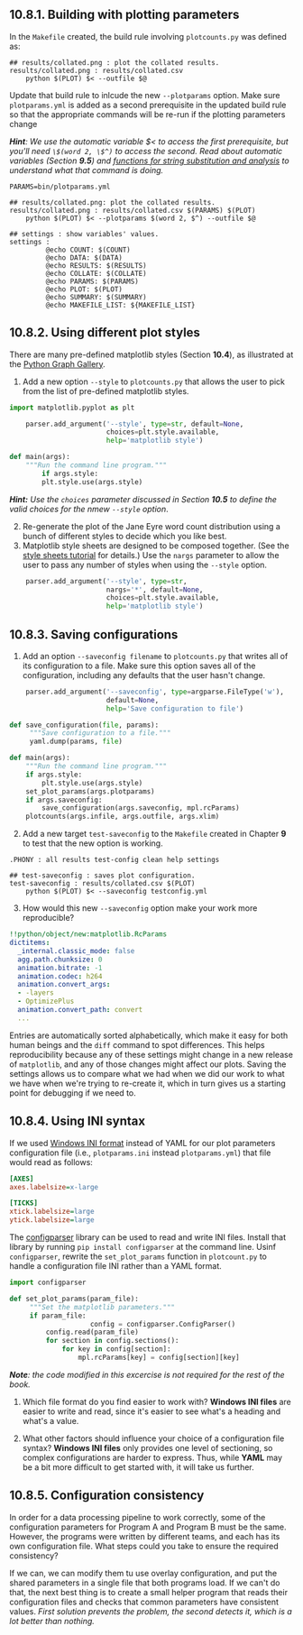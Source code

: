 ## 10.8.1. Building with plotting parameters
In the `Makefile` created, the build rule involving `plotcounts.py` was defined as:
```make
## results/collated.png : plot the collated results.
results/collated.png : results/collated.csv
	python $(PLOT) $< --outfile $@
```

Update that build rule to inlcude the new `--plotparams` option. Make sure `plotparams.yml` is added as a second prerequisite in the updated build rule so that the appropriate commands will be re-run if the plotting parameters change

***Hint**: We use the automatic variable $< to access the first prerequisite, but you'll need  `\$(word 2, \$^)` to access the second. Read about automatic variables (Section **9.5**) and [functions for string substitution and analysis](https://www.gnu.org/software/make/manual/html_node/Text-Functions.html#Text-Functions) to understand what that command is doing.* 

```make
PARAMS=bin/plotparams.yml
```

```make
## results/collated.png: plot the collated results.
results/collated.png : results/collated.csv $(PARAMS) $(PLOT)
	python $(PLOT) $< --plotparams $(word 2, $^) --outfile $@
```

```make
## settings : show variables' values.
settings : 
         @echo COUNT: $(COUNT)
         @echo DATA: $(DATA)
         @echo RESULTS: $(RESULTS)
         @echo COLLATE: $(COLLATE)
         @echo PARAMS: $(PARAMS)
         @echo PLOT: $(PLOT)
         @echo SUMMARY: $(SUMMARY)
         @echo MAKEFILE_LIST: ${MAKEFILE_LIST}
```

## 10.8.2. Using different plot styles
There are many pre-defined matplotlib styles (Section **10.4**), as illustrated at the [Python Graph Gallery](https://www.python-graph-gallery.com/199-matplotlib-style-sheets).
1. Add a new option `--style` to `plotcounts.py` that allows the user to pick from the list of pre-defined matplotlib styles.

```python
import matplotlib.pyplot as plt
```

```python
	parser.add_argument('--style', type=str, default=None,
						choices=plt.style.available,
						help='matplotlib style')
```

```python
def main(args):
    """Run the command line program."""
		if args.style:
    	plt.style.use(args.style)
```

***Hint:** Use the `choices` parameter discussed in Section **10.5** to define the valid choices for the nmew `--style` option*.

2. Re-generate the plot of the Jane Eyre word count distribution using a bunch of different styles to decide which you like best.
3. Matplotlib style sheets are designed to be composed together. (See the [style sheets tutorial](https://matplotlib.org/stable/tutorials/introductory/customizing.html) for details.) Use the `nargs` parameter to allow the user to pass any number of styles when using the `--style` option.

```python
	parser.add_argument('--style', type=str, 
						nargs='*', default=None,
						choices=plt.style.available,
						help='matplotlib style')
```

## 10.8.3. Saving configurations
1. Add an option `--saveconfig filename` to `plotcounts.py` that writes all of its configuration to a file. Make sure this option saves all of the configuration, including any defaults that the user hasn't change.

```python
	parser.add_argument('--saveconfig', type=argparse.FileType('w'),
                        default=None,
                        help='Save configuration to file')
```

```python
def save_configuration(file, params):
     """Save configuration to a file."""
     yaml.dump(params, file)

def main(args):
    """Run the command line program."""
    if args.style:
    	plt.style.use(args.style)
    set_plot_params(args.plotparams)
    if args.saveconfig:
        save_configuration(args.saveconfig, mpl.rcParams)
    plotcounts(args.infile, args.outfile, args.xlim)
```

2. Add a new target `test-saveconfig` to the `Makefile` created in Chapter **9** to test that the new option is working.

```make
.PHONY : all results test-config clean help settings
```

```make
## test-saveconfig : saves plot configuration.
test-saveconfig : results/collated.csv $(PLOT)
	python $(PLOT) $< --saveconfig testconfig.yml
```

3. How would this new `--saveconfig` option make your work more reproducible?

```yaml
!!python/object/new:matplotlib.RcParams
dictitems:
  _internal.classic_mode: false
  agg.path.chunksize: 0
  animation.bitrate: -1
  animation.codec: h264
  animation.convert_args:
  - -layers
  - OptimizePlus
  animation.convert_path: convert
  ...
```

Entries are automatically sorted alphabetically, which make it easy for both human beings and the `diff` command to spot differences. This helps reproducibility because any of these settings might change in a new release of  `matplotlib`, and any of those changes might affect our plots. Saving the settings allows us to compare what we had when we did our work to what we have when we're trying to re-create it, which in turn gives us a starting point for debugging if we need to.

## 10.8.4. Using INI syntax
If we used [Windows INI format]() instead of YAML for our plot parameters configuration file (i.e., `plotparams.ini` instead `plotparams.yml`) that file would read as follows:
```ini
[AXES]
axes.labelsize=x-large

[TICKS]
xtick.labelsize=large
ytick.labelsize=large
```

The [configparser](https://docs.python.org/3/library/configparser.html) library can be used to read and write INI files. Install that library by running `pip install configparser` at the command line.
Usinf `configparser`, rewrite the `set_plot_params` function in `plotcount.py` to handle a configuration file INI rather than a YAML format.

```python
import configparser
```

```python
def set_plot_params(param_file):
     """Set the matplotlib parameters."""
     if param_file:
					config = configparser.ConfigParser()
         config.read(param_file)
         for section in config.sections():
             for key in config[section]:
                 mpl.rcParams[key] = config[section][key]
```

***Note**: the code modified in this excercise is not required for the rest of the book.*

1. Which file format do you find easier to work with?
**Windows INI files** are easier to write and read, since it's easier to see what's a heading and what's a value.

2. What other factors should influence your choice of a configuration file syntax?
**Windows INI files** only provides one level of sectioning, so complex configurations are harder to express. Thus, while **YAML** may be a bit more difficult to get started with, it will take us further.


## 10.8.5. Configuration consistency
In order for a data processing pipeline to work correctly, some of the configuration parameters for Program A and Program B must be the same. However, the programs were written by different teams, and each has its own configuration file. What steps could you take to ensure the required consistency?

If we can, we can modify them tu use overlay configuration, and put the shared parameters in a single file that both programs load. If we can't do that, the next best thing is to create a small helper program that reads their configuration files and checks that common parameters have consistent values. *First solution prevents the problem, the second detects it, which is a lot better than nothing.*